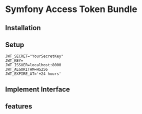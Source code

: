 # Symfony Access Token Bundle
## Installation
## Setup
```dotenv
JWT_SECRET="YourSecretKey"
JWT_KEY=
JWT_ISSUER=localhost:8000
JWT_ALGORITHM=HS256
JWT_EXPIRE_AT='+24 hours'
```
## Implement Interface

## features
